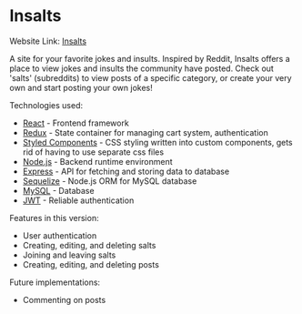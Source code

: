 # Insalts

Website Link: [Insalts](https://insalts.herokuapp.com/)

A site for your favorite jokes and insults. Inspired by Reddit, Insalts offers a place to view jokes and insults the community have posted. Check out 'salts' (subreddits) to view posts of a specific category, or create your very own and start posting your own jokes! 

Technologies used:

- [React](https://reactjs.org/) - Frontend framework
- [Redux](https://redux.js.org/) - State container for managing cart system, authentication
- [Styled Components](https://styled-components.com/) - CSS styling written into custom components, gets rid of having to use separate css files
- [Node.js](https://nodejs.org/en/) - Backend runtime environment
- [Express](https://expressjs.com/) - API for fetching and storing data to database
- [Sequelize](https://sequelize.org/) - Node.js ORM for MySQL database 
- [MySQL](https://www.mongodb.com/) - Database 
- [JWT](https://en.wikipedia.org/wiki/JSON_Web_Token) - Reliable authentication

Features in this version:

- User authentication
- Creating, editing, and deleting salts
- Joining and leaving salts
- Creating, editing, and deleting posts

Future implementations:

- Commenting on posts
